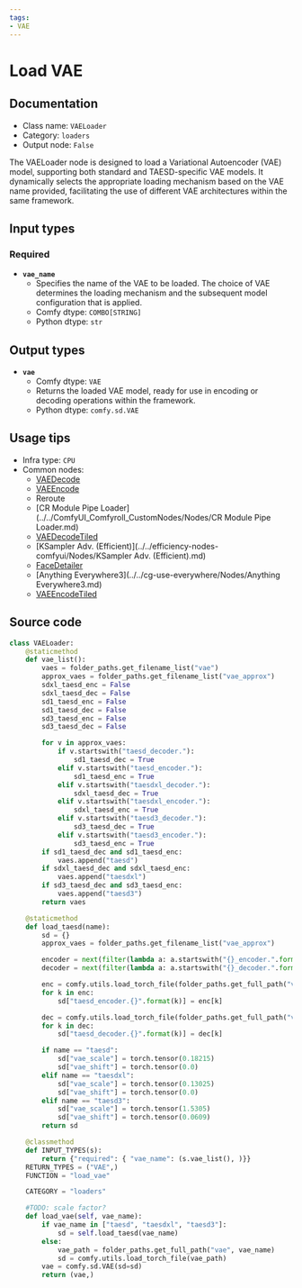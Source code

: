 ```yaml
---
tags:
- VAE
---
```


# Load VAE
## Documentation
- Class name: `VAELoader`
- Category: `loaders`
- Output node: `False`

The VAELoader node is designed to load a Variational Autoencoder (VAE) model, supporting both standard and TAESD-specific VAE models. It dynamically selects the appropriate loading mechanism based on the VAE name provided, facilitating the use of different VAE architectures within the same framework.
## Input types
### Required
- **`vae_name`**
    - Specifies the name of the VAE to be loaded. The choice of VAE determines the loading mechanism and the subsequent model configuration that is applied.
    - Comfy dtype: `COMBO[STRING]`
    - Python dtype: `str`
## Output types
- **`vae`**
    - Comfy dtype: `VAE`
    - Returns the loaded VAE model, ready for use in encoding or decoding operations within the framework.
    - Python dtype: `comfy.sd.VAE`
## Usage tips
- Infra type: `CPU`
- Common nodes:
    - [VAEDecode](../../Comfy/Nodes/VAEDecode.md)
    - [VAEEncode](../../Comfy/Nodes/VAEEncode.md)
    - Reroute
    - [CR Module Pipe Loader](../../ComfyUI_Comfyroll_CustomNodes/Nodes/CR Module Pipe Loader.md)
    - [VAEDecodeTiled](../../Comfy/Nodes/VAEDecodeTiled.md)
    - [KSampler Adv. (Efficient)](../../efficiency-nodes-comfyui/Nodes/KSampler Adv. (Efficient).md)
    - [FaceDetailer](../../ComfyUI-Impact-Pack/Nodes/FaceDetailer.md)
    - [Anything Everywhere3](../../cg-use-everywhere/Nodes/Anything Everywhere3.md)
    - [VAEEncodeTiled](../../Comfy/Nodes/VAEEncodeTiled.md)



## Source code
```python
class VAELoader:
    @staticmethod
    def vae_list():
        vaes = folder_paths.get_filename_list("vae")
        approx_vaes = folder_paths.get_filename_list("vae_approx")
        sdxl_taesd_enc = False
        sdxl_taesd_dec = False
        sd1_taesd_enc = False
        sd1_taesd_dec = False
        sd3_taesd_enc = False
        sd3_taesd_dec = False

        for v in approx_vaes:
            if v.startswith("taesd_decoder."):
                sd1_taesd_dec = True
            elif v.startswith("taesd_encoder."):
                sd1_taesd_enc = True
            elif v.startswith("taesdxl_decoder."):
                sdxl_taesd_dec = True
            elif v.startswith("taesdxl_encoder."):
                sdxl_taesd_enc = True
            elif v.startswith("taesd3_decoder."):
                sd3_taesd_dec = True
            elif v.startswith("taesd3_encoder."):
                sd3_taesd_enc = True
        if sd1_taesd_dec and sd1_taesd_enc:
            vaes.append("taesd")
        if sdxl_taesd_dec and sdxl_taesd_enc:
            vaes.append("taesdxl")
        if sd3_taesd_dec and sd3_taesd_enc:
            vaes.append("taesd3")
        return vaes

    @staticmethod
    def load_taesd(name):
        sd = {}
        approx_vaes = folder_paths.get_filename_list("vae_approx")

        encoder = next(filter(lambda a: a.startswith("{}_encoder.".format(name)), approx_vaes))
        decoder = next(filter(lambda a: a.startswith("{}_decoder.".format(name)), approx_vaes))

        enc = comfy.utils.load_torch_file(folder_paths.get_full_path("vae_approx", encoder))
        for k in enc:
            sd["taesd_encoder.{}".format(k)] = enc[k]

        dec = comfy.utils.load_torch_file(folder_paths.get_full_path("vae_approx", decoder))
        for k in dec:
            sd["taesd_decoder.{}".format(k)] = dec[k]

        if name == "taesd":
            sd["vae_scale"] = torch.tensor(0.18215)
            sd["vae_shift"] = torch.tensor(0.0)
        elif name == "taesdxl":
            sd["vae_scale"] = torch.tensor(0.13025)
            sd["vae_shift"] = torch.tensor(0.0)
        elif name == "taesd3":
            sd["vae_scale"] = torch.tensor(1.5305)
            sd["vae_shift"] = torch.tensor(0.0609)
        return sd

    @classmethod
    def INPUT_TYPES(s):
        return {"required": { "vae_name": (s.vae_list(), )}}
    RETURN_TYPES = ("VAE",)
    FUNCTION = "load_vae"

    CATEGORY = "loaders"

    #TODO: scale factor?
    def load_vae(self, vae_name):
        if vae_name in ["taesd", "taesdxl", "taesd3"]:
            sd = self.load_taesd(vae_name)
        else:
            vae_path = folder_paths.get_full_path("vae", vae_name)
            sd = comfy.utils.load_torch_file(vae_path)
        vae = comfy.sd.VAE(sd=sd)
        return (vae,)

```
